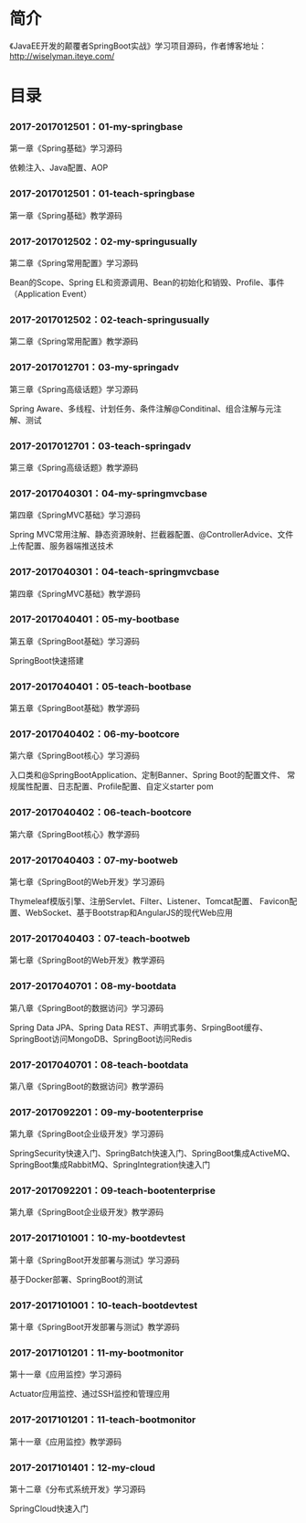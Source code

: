 # 简介 

《JavaEE开发的颠覆者SpringBoot实战》学习项目源码，作者博客地址：http://wiselyman.iteye.com/

# 目录 

### 2017-2017012501：01-my-springbase<br>
第一章《Spring基础》学习源码
<p>
依赖注入、Java配置、AOP
</p>

### 2017-2017012501：01-teach-springbase<br>
第一章《Spring基础》教学源码

### 2017-2017012502：02-my-springusually<br>
第二章《Spring常用配置》学习源码
<p>
Bean的Scope、Spring EL和资源调用、Bean的初始化和销毁、Profile、事件（Application Event）
</p>

### 2017-2017012502：02-teach-springusually<br>
第二章《Spring常用配置》教学源码

### 2017-2017012701：03-my-springadv<br>
第三章《Spring高级话题》学习源码
<p>
Spring Aware、多线程、计划任务、条件注解@Conditinal、组合注解与元注解、测试
</p>

### 2017-2017012701：03-teach-springadv<br>
第三章《Spring高级话题》教学源码

### 2017-2017040301：04-my-springmvcbase<br>
第四章《SpringMVC基础》学习源码
<p>
Spring MVC常用注解、静态资源映射、拦截器配置、@ControllerAdvice、文件上传配置、服务器端推送技术
</p>

### 2017-2017040301：04-teach-springmvcbase<br>
第四章《SpringMVC基础》教学源码

### 2017-2017040401：05-my-bootbase<br>
第五章《SpringBoot基础》学习源码
<p>
SpringBoot快速搭建 
</p>

### 2017-2017040401：05-teach-bootbase<br>
第五章《SpringBoot基础》教学源码

### 2017-2017040402：06-my-bootcore<br>
第六章《SpringBoot核心》学习源码
<p>
入口类和@SpringBootApplication、定制Banner、Spring Boot的配置文件、
常规属性配置、日志配置、Profile配置、自定义starter pom
</p>

### 2017-2017040402：06-teach-bootcore<br>
第六章《SpringBoot核心》教学源码

### 2017-2017040403：07-my-bootweb<br>
第七章《SpringBoot的Web开发》学习源码
<p>
Thymeleaf模版引擎、注册Servlet、Filter、Listener、Tomcat配置、
Favicon配置、WebSocket、基于Bootstrap和AngularJS的现代Web应用
</p>

### 2017-2017040403：07-teach-bootweb<br>
第七章《SpringBoot的Web开发》教学源码

### 2017-2017040701：08-my-bootdata<br>
第八章《SpringBoot的数据访问》学习源码
<p>
Spring Data JPA、Spring Data REST、声明式事务、SrpingBoot缓存、
SpringBoot访问MongoDB、SpringBoot访问Redis
</p>

### 2017-2017040701：08-teach-bootdata<br>
第八章《SpringBoot的数据访问》教学源码

### 2017-2017092201：09-my-bootenterprise<br>
第九章《SpringBoot企业级开发》学习源码
<p>
SpringSecurity快速入门、SpringBatch快速入门、SpringBoot集成ActiveMQ、
SpringBoot集成RabbitMQ、SpringIntegration快速入门
</p>

### 2017-2017092201：09-teach-bootenterprise<br>
第九章《SpringBoot企业级开发》教学源码

### 2017-2017101001：10-my-bootdevtest<br>
第十章《SpringBoot开发部署与测试》学习源码
<p>
基于Docker部署、SpringBoot的测试
</p>

### 2017-2017101001：10-teach-bootdevtest<br>
第十章《SpringBoot开发部署与测试》教学源码

### 2017-2017101201：11-my-bootmonitor<br>
第十一章《应用监控》学习源码
<p>
Actuator应用监控、通过SSH监控和管理应用
</p>

### 2017-2017101201：11-teach-bootmonitor<br>
第十一章《应用监控》教学源码

### 2017-2017101401：12-my-cloud<br>
第十二章《分布式系统开发》学习源码
<p>
SpringCloud快速入门
</p>
